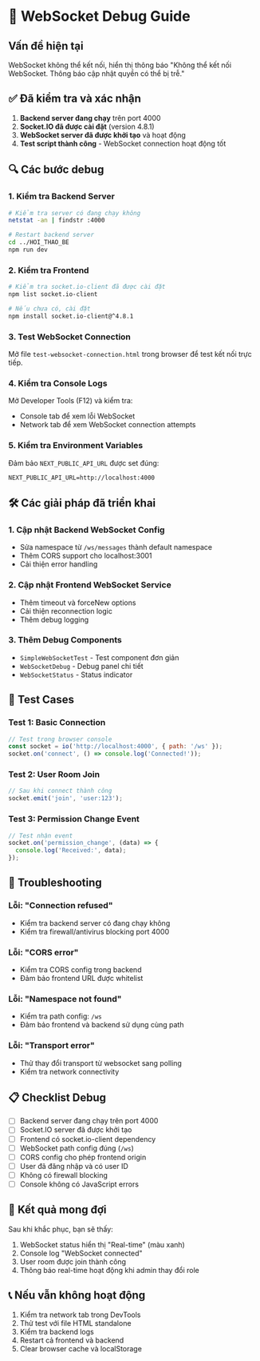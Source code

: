 # 🔧 WebSocket Debug Guide

## Vấn đề hiện tại
WebSocket không thể kết nối, hiển thị thông báo "Không thể kết nối WebSocket. Thông báo cập nhật quyền có thể bị trễ."

## ✅ Đã kiểm tra và xác nhận
1. **Backend server đang chạy** trên port 4000
2. **Socket.IO đã được cài đặt** (version 4.8.1)
3. **WebSocket server đã được khởi tạo** và hoạt động
4. **Test script thành công** - WebSocket connection hoạt động tốt

## 🔍 Các bước debug

### 1. Kiểm tra Backend Server
```bash
# Kiểm tra server có đang chạy không
netstat -an | findstr :4000

# Restart backend server
cd ../HOI_THAO_BE
npm run dev
```

### 2. Kiểm tra Frontend
```bash
# Kiểm tra socket.io-client đã được cài đặt
npm list socket.io-client

# Nếu chưa có, cài đặt
npm install socket.io-client@^4.8.1
```

### 3. Test WebSocket Connection
Mở file `test-websocket-connection.html` trong browser để test kết nối trực tiếp.

### 4. Kiểm tra Console Logs
Mở Developer Tools (F12) và kiểm tra:
- Console tab để xem lỗi WebSocket
- Network tab để xem WebSocket connection attempts

### 5. Kiểm tra Environment Variables
Đảm bảo `NEXT_PUBLIC_API_URL` được set đúng:
```env
NEXT_PUBLIC_API_URL=http://localhost:4000
```

## 🛠️ Các giải pháp đã triển khai

### 1. Cập nhật Backend WebSocket Config
- Sửa namespace từ `/ws/messages` thành default namespace
- Thêm CORS support cho localhost:3001
- Cải thiện error handling

### 2. Cập nhật Frontend WebSocket Service
- Thêm timeout và forceNew options
- Cải thiện reconnection logic
- Thêm debug logging

### 3. Thêm Debug Components
- `SimpleWebSocketTest` - Test component đơn giản
- `WebSocketDebug` - Debug panel chi tiết
- `WebSocketStatus` - Status indicator

## 🧪 Test Cases

### Test 1: Basic Connection
```javascript
// Test trong browser console
const socket = io('http://localhost:4000', { path: '/ws' });
socket.on('connect', () => console.log('Connected!'));
```

### Test 2: User Room Join
```javascript
// Sau khi connect thành công
socket.emit('join', 'user:123');
```

### Test 3: Permission Change Event
```javascript
// Test nhận event
socket.on('permission_change', (data) => {
  console.log('Received:', data);
});
```

## 🚨 Troubleshooting

### Lỗi: "Connection refused"
- Kiểm tra backend server có đang chạy không
- Kiểm tra firewall/antivirus blocking port 4000

### Lỗi: "CORS error"
- Kiểm tra CORS config trong backend
- Đảm bảo frontend URL được whitelist

### Lỗi: "Namespace not found"
- Kiểm tra path config: `/ws`
- Đảm bảo frontend và backend sử dụng cùng path

### Lỗi: "Transport error"
- Thử thay đổi transport từ websocket sang polling
- Kiểm tra network connectivity

## 📋 Checklist Debug

- [ ] Backend server đang chạy trên port 4000
- [ ] Socket.IO server đã được khởi tạo
- [ ] Frontend có socket.io-client dependency
- [ ] WebSocket path config đúng (`/ws`)
- [ ] CORS config cho phép frontend origin
- [ ] User đã đăng nhập và có user ID
- [ ] Không có firewall blocking
- [ ] Console không có JavaScript errors

## 🎯 Kết quả mong đợi

Sau khi khắc phục, bạn sẽ thấy:
1. WebSocket status hiển thị "Real-time" (màu xanh)
2. Console log "WebSocket connected"
3. User room được join thành công
4. Thông báo real-time hoạt động khi admin thay đổi role

## 📞 Nếu vẫn không hoạt động

1. Kiểm tra network tab trong DevTools
2. Thử test với file HTML standalone
3. Kiểm tra backend logs
4. Restart cả frontend và backend
5. Clear browser cache và localStorage
